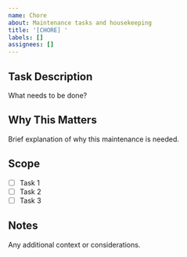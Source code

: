 ```yaml
---
name: Chore
about: Maintenance tasks and housekeeping
title: '[CHORE] '
labels: []
assignees: []
---
```


## Task Description
What needs to be done?

## Why This Matters
Brief explanation of why this maintenance is needed.

## Scope
- [ ] Task 1
- [ ] Task 2
- [ ] Task 3

## Notes
Any additional context or considerations.